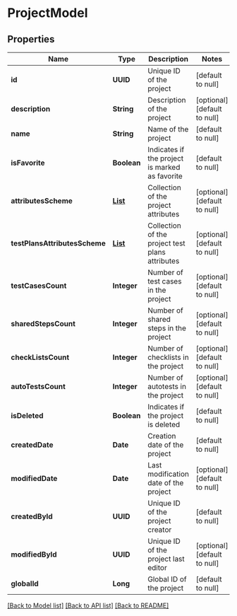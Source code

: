 # ProjectModel
## Properties

| Name | Type | Description | Notes |
|------------ | ------------- | ------------- | -------------|
| **id** | **UUID** | Unique ID of the project | [default to null] |
| **description** | **String** | Description of the project | [optional] [default to null] |
| **name** | **String** | Name of the project | [default to null] |
| **isFavorite** | **Boolean** | Indicates if the project is marked as favorite | [default to null] |
| **attributesScheme** | [**List**](CustomAttributeModel.md) | Collection of the project attributes | [optional] [default to null] |
| **testPlansAttributesScheme** | [**List**](CustomAttributeModel.md) | Collection of the project test plans attributes | [optional] [default to null] |
| **testCasesCount** | **Integer** | Number of test cases in the project | [optional] [default to null] |
| **sharedStepsCount** | **Integer** | Number of shared steps in the project | [optional] [default to null] |
| **checkListsCount** | **Integer** | Number of checklists in the project | [optional] [default to null] |
| **autoTestsCount** | **Integer** | Number of autotests in the project | [optional] [default to null] |
| **isDeleted** | **Boolean** | Indicates if the project is deleted | [default to null] |
| **createdDate** | **Date** | Creation date of the project | [default to null] |
| **modifiedDate** | **Date** | Last modification date of the project | [optional] [default to null] |
| **createdById** | **UUID** | Unique ID of the project creator | [default to null] |
| **modifiedById** | **UUID** | Unique ID of the project last editor | [optional] [default to null] |
| **globalId** | **Long** | Global ID of the project | [default to null] |

[[Back to Model list]](../README.md#documentation-for-models) [[Back to API list]](../README.md#documentation-for-api-endpoints) [[Back to README]](../README.md)

